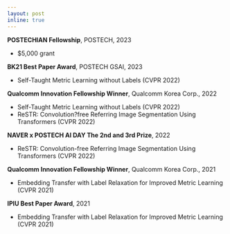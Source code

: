 ```yaml
---
layout: post
inline: true
---
```


**POSTECHIAN Fellowship**, POSTECH, 2023
- $5,000 grant

**BK21 Best Paper Award**, POSTECH GSAI, 2023
- Self-Taught Metric Learning without Labels (CVPR 2022)

**Qualcomm Innovation Fellowship Winner**, Qualcomm Korea Corp., 2022
- Self-Taught Metric Learning without Labels (CVPR 2022)
- ReSTR: Convolution?free Referring Image Segmentation Using Transformers (CVPR 2022)

**NAVER x POSTECH AI DAY The 2nd and 3rd Prize**, 2022
- ReSTR: Convolution-free Referring Image Segmentation Using Transformers (CVPR 2022)

**Qualcomm Innovation Fellowship Winner**, Qualcomm Korea Corp., 2021
- Embedding Transfer with Label Relaxation for Improved Metric Learning  (CVPR 2021)

**IPIU Best Paper Award**, 2021
- Embedding Transfer with Label Relaxation for Improved Metric Learning  (CVPR 2021)